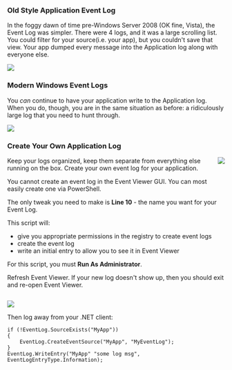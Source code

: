 <!--{Title:"Create A New Windows Application Event Log With PowerShell",Intro:"Stop writing to the Windows legacy Application event log. It's a nasty dumping ground.",PublishedOn:"15-Jul-2014", Tags:["windows","event-log","C#","powershell"]}-->

### Old Style Application Event Log

In the foggy dawn of time pre-Windows Server 2008 (OK fine, Vista), the Event Log was simpler. There were 4 logs, and it was a large scrolling list. You could filter for your source(i.e. your app), but you couldn't save that view. Your app dumped every message into the Application log along with everyone else.

![](http://i.imgur.com/ANpErsN.png)


### Modern Windows Event Logs

You *can* continue to have your application write to the Application log. When you do, though, you are in the same situation as before: a ridiculously large log that you need to hunt through. 

![](http://i.imgur.com/y1lGIvt.png)


### Create Your Own Application Log

<img src="http://i.imgur.com/kMXe40O.png" style="float:right" />

Keep your logs organized, keep them separate from everything else running on the box. Create your own event log for your application. 

You cannot create an event log in the Event Viewer GUI. You can most easily create one via PowerShell.

The only tweak you need to make is **Line 10** - the name you want for your Event Log.

This script will:

- give you appropriate permissions in the registry to create event logs
- create the event log
- write an initial entry to allow you to see it in Event Viewer

For this script, you must **Run As Administrator**.

Refresh Event Viewer. If your new log doesn't show up, then you should exit and re-open Event Viewer. 
<div style="clear:both"></div>


<script src="https://gist.github.com/philoushka/08d58dce415201ffabd1.js"></script>

![](http://i.imgur.com/JNEHlIn.png)

Then log away from your .NET client:

    if (!EventLog.SourceExists("MyApp"))
    {
        EventLog.CreateEventSource("MyApp", "MyEventLog");
    }    
    EventLog.WriteEntry("MyApp" "some log msg", EventLogEntryType.Information);
